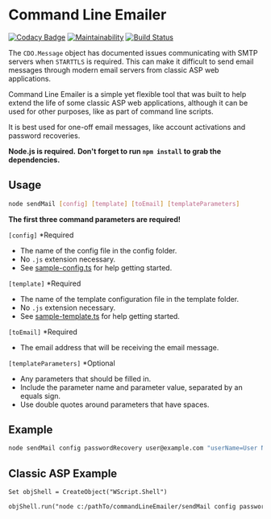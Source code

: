 # Command Line Emailer

[![Codacy Badge](https://api.codacy.com/project/badge/Grade/c689a67783fc4dcebe0847f049809a6f)](https://app.codacy.com/gh/cityssm/command-line-emailer?utm_source=github.com&utm_medium=referral&utm_content=cityssm/command-line-emailer&utm_campaign=Badge_Grade_Dashboard)
[![Maintainability](https://api.codeclimate.com/v1/badges/6ecf6cbee122a2e28f36/maintainability)](https://codeclimate.com/github/cityssm/command-line-emailer/maintainability)
[![Build Status](https://travis-ci.com/cityssm/command-line-emailer.svg?branch=master)](https://travis-ci.com/cityssm/command-line-emailer)

The `CDO.Message` object has documented issues communicating with SMTP servers
when `STARTTLS` is required.  This can make it difficult to send email messages
through modern email servers from classic ASP web applications.

Command Line Emailer is a simple yet flexible tool that was built
to help extend the life of some classic ASP web applications,
although it can be used for other purposes, like as part of command line scripts.

It is best used for one-off email messages, like account activations
and password recoveries.

**Node.js is required.**
**Don't forget to run `npm install` to grab the dependencies.**

## Usage

```bash
node sendMail [config] [template] [toEmail] [templateParameters]
```

**The first three command parameters are required!**

`[config]` \*Required

-   The name of the config file in the config folder.
-   No `.js` extension necessary.
-   See [sample-config.ts](config/sample-config.ts) for help getting started.

`[template]` \*Required

-   The name of the template configuration file in the template folder.
-   No `.js` extension necessary.
-   See [sample-template.ts](templates/sample-template.ts) for help getting started.

`[toEmail]` \*Required

-   The email address that will be receiving the email message.

`[templateParameters]` \*Optional

-   Any parameters that should be filled in.
-   Include the parameter name and parameter value, separated by an equals sign.
-   Use double quotes around parameters that have spaces.

## Example

```bash
node sendMail config passwordRecovery user@example.com "userName=User Name" password=newP@ssword
```

## Classic ASP Example

```ASP
Set objShell = CreateObject("WScript.Shell")

objShell.run("node c:/pathTo/commandLineEmailer/sendMail config passwordRecovery user@example.com userName=user password=newP@ssword")
```
